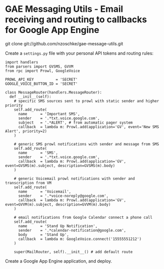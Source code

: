 GAE Messaging Utils - Email receiving and routing to callbacks for Google App Engine
========================================================

git clone git://github.com/nzoschke/gae-message-utils.git

Create a `settings.py` file with your personal API tokens and routing rules:

    import handlers
    from parsers import GVSMS, GVVM
    from rpc import Prowl, GoogleVoice

    PROWL_API_KEY          = 'SECRET'
    GOOGLE_VOICE_BUTTON_ID = 'SECRET'

    class MessageRouter(handlers.MessageRouter):
      def __init__(self):
        # specific SMS sources sent to prowl with static sender and higher priority
        self.add_route(
          name      = 'Important SMS',
          sender    = '.*txt.voice.google.com',
          subject   = '.*ALERT', # from automatic pager system
          callback  = lambda m: Prowl.add(application='GV', event='New SMS Alert', priority=2)
        )
        
        # generic SMS prowl notifications with sender and message from SMS
        self.add_route(
          name      = 'SMS',
          sender    = '.*txt.voice.google.com',
          callback  = lambda m: Prowl.add(application='GV', event=GVSMS(m).subject, description=GVSMS(m).body)
        )
        
        # generic Voicemail prowl notifications with sender and transcription from VM
        self.add_route(
          name      = 'Voicemail',
          sender    = '.*voice-noreply@google.com',
          callback  = lambda m: Prowl.add(application='GV', event=GVVM(m).subject, description=GVVM(m).body)
        )
        
        # email notifications from Google Calendar connect a phone call
        self.add_route(
          name      = 'Stand Up Notification',
          sender    = '.*calendar-notification@google.com',
          body      = 'Stand Up',
          callback  = lambda m: GoogleVoice.connect('15555551212')
        )
        
        super(MailRouter, self).__init__() # add default route

Create a Google App Engine application, and deploy.